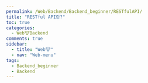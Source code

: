```yaml
---
permalink: /Web/Backend/Backend_beginner/RESTfulAPI/
title: "RESTful API란?"
toc: true
categories:
  - Web🐮Backend
comments: true
sidebar:
  - title: "Web🐮"
  - nav: "Web-menu"
tags:
  - Backend_beginner
  - Backend
---
```

